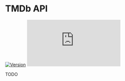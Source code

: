 # TMDb API

[![Version](https://img.shields.io/endpoint?url=https://runkit.io/ifelix18/userscript-version/branches/master/iFelix18/Userscripts/master/lib/api/tmdb.min.js&style=flat-square)](#tmdb-api)
[![Size](https://img.shields.io/github/size/iFelix18/Userscripts/lib/api/tmdb.min.js?style=flat-square)](#tmdb-api)

TODO
